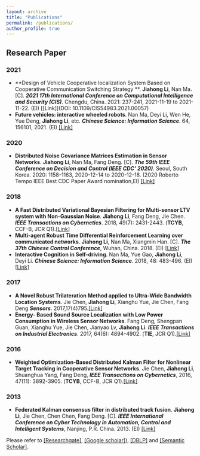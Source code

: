 ```yaml
---
layout: archive
title: "Publications"
permalink: /publications/
author_profile: true
---
```


## Research Paper
### 2021
* **Design of Vehicle Cooperative localization System Based on Cooperative Communication Switching Strategy
**. **Jiahong Li**, Nan Ma. [C]. ***2021 17th International Conference on Computational Intelligence and Security (CIS)***. Chengdu, China. 2021: 237-241, 2021-11-19 to 2021-11-22. (EI) [[Link]](DOI: 10.1109/CIS54983.2021.00057) 
* **Future vehicles: interactive wheeled robots**. Nan Ma,  Deyi Li, Wen He, Yue Deng, **Jiahong Li**, etc. ***Chinese Science: Information Science***. 64, 156101, 2021. (EI) [[Link]](https://doi.org/10.1007/s11432-020-3171-4)
### 2020
* **Distributed Noise Covariance Matrices Estimation in Sensor Networks**. **Jiahong Li**, Nan Ma, Fang Deng. [C]. ***The 59th IEEE Conference on Decision and Control (IEEE CDC' 2020)***. Seoul, South Korea. 2020: 1158-1163, 2020-12-14 to 2020-12-18. (2020 Roberto Tempo IEEE Best CDC Paper Award nomination,EI) [[Link]](https://doi.org/10.1109/CDC42340.2020.9303944) 
### 2018
* **A Fast Distributed Variational Bayesian Filtering for Multi-sensor LTV system with Non-Gaussian Noise**. **Jiahong Li**, Fang Deng, Jie Chen. ***IEEE Transactions on Cybernetics***. 2018, 49(7): 2431-2443. (**TCYB**, CCF-B, JCR Q1)</i>.[[Link]](https://doi.org/10.1109/TCYB.2018.2815697) 
* **Multi-agent Robust Time Differential Reinforcement Learning over communicated networks**. **Jiahong Li**, Nan Ma, Xiangmin Han. [C]. ***The 37th Chinese Control Conference***, Wuhan, China. 2018. (EI) [[Link]](https://doi.org/10.23919/ChiCC.2018.8483961) 
* **Interactive Cognition in Self-driving**. Nan Ma, Yue Gao, **Jiahong Li**, Deyi Li. ***Chinese Science: Information Science***. 2018, 48: 483-496. (EI) [[Link]](https://doi.org/10.1360/N112018-00028)
### 2017
* **A Novel Robust Trilateration Method applied to Ultra-Wide Bandwidth Location Systems**. Jie Chen, **Jiahong Li**, Xianghu Yue, Jie Chen, Fang Deng ***Sensors***. 2017,17(4)795.[[Link]](https://doi.org/10.3390/s17040795) 
* **Energy- Based Sound Source Localization with Low Power Consumption in Wireless Sensor Networks**. Fang Deng, Shengpan Guan, Xianghu Yue, Jie Chen, Jianyao Lv, **Jiahong Li**. ***IEEE Transactions on Industrial Electronics***. 2017, 64(6): 4894-4902. (**TIE**, JCR Q1)</i>.[[Link]](https://doi.org/10.1109/TIE.2017.2652394) 

### 2016
* **Weighted Optimization-Based Distributed Kalman Filter for Nonlinear Target Tracking in Cooperative Sensor Networks**. Jie Chen, **Jiahong Li**, Shuanghua Yang, Fang Deng, ***IEEE Transactions on Cybernetics***, 2016, 47(11): 3892-3905. (**TCYB**, CCF-B, JCR Q1)</i>.[[Link]](https://doi.org/10.1109/TCYB.2016.2587723) 

### 2013
* **Federated Kalman consensus filter in distributed track fusion**. **Jiahong Li**, Jie Chen, Chen Chen, Fang Deng. [C]. ***IEEE International Conference on Cyber Technology in Automation, Control and Intelligent Systems***, Nanjing, P.R. China. 2013. (EI) [[Link]](https://doi.org/10.1109/CYBER.2013.6705480) 


Please refer to [[Researchgate]](https://www.researchgate.net/profile/Jiahong-Li-7), [[Google scholar]](https://scholar.google.com/citations?user=iQQOZUoAAAAJ&hl=en)), [[DBLP]](https://dblp.org/pid/125/2215.html) and [[Semantic Scholar]](https://www.semanticscholar.org/author/2142961304).
